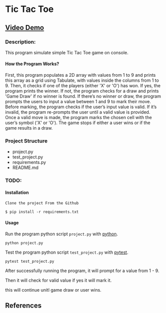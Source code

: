 # Tic Tac Toe
## [Video Demo](https://youtu.be/GxSl1NGBqLc)
### Description:
This program simulate simple Tic Tac Toe game on console. 

#### How the Program Works?
First, this program populates a 2D array with values from 1 to 9 and prints this array as a grid using Tabulate, with values inside the columns from 1 to 9. Then, it checks if one of the players (either 'X' or 'O') has won. If yes, the program prints the winner. If not, the program checks for a draw and prints 'Game Draw' if no winner is found. If there’s no winner or draw, the program prompts the users to input a value between 1 and 9 to mark their move. Before marking, the program checks if the user’s input value is valid. If it’s invalid, the program re-prompts the user until a valid value is provided. Once a valid move is made, the program marks the chosen cell with the user’s symbol ('X' or 'O'). The game stops if either a user wins or if the game results in a draw.


### Project Structure
- project.py
- test_project.py
- requirements.py
- README.md

### TODO:

#### Installation
```
Clone the project From the Github

```
```
$ pip install -r requirements.txt
```
#### Usage
Run the program python script `project.py` with [python](https://www.python.org/).
```
python project.py
```
Test the program python script `test_project.py` with [pytest](https://docs.pytest.org/en/stable/).
```
pytest test_project.py
```
After successfully running the program, it will prompt for a value from 1 - 9.

Then it will check for valid value if yes it will mark it.

this will continue unitl game draw or user wins.

## References
[^1]: [tabulate library](https://github.com/astanin/python-tabulate)
